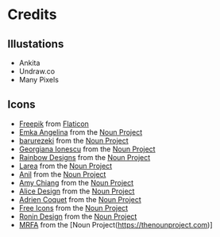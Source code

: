 # Credits

## Illustations

- Ankita
- Undraw.co
- Many Pixels

## Icons

- [Freepik](https://www.flaticon.com/authors/freepik) from [Flaticon](https://www.flaticon.com/)
- [Emka Angelina](https://thenounproject.com/jackmoyko/) from the [Noun Project](https://thenounproject.com)
- [barurezeki](https://thenounproject.com/barurezeki10/) from the [Noun Project](https://thenounproject.com)
- [Georgiana Ionescu](https://thenounproject.com/georgiana.ionescu/) from the [Noun Project](https://thenounproject.com)
- [Rainbow Designs](https://thenounproject.com/iahmadali26/) from the [Noun Project](https://thenounproject.com)
- [Larea](https://thenounproject.com/lareadesign) from the [Noun Project](https://thenounproject.com)
- [Anil](https://thenounproject.com/kiranshastry15) from the [Noun Project](https://thenounproject.com)
- [Amy Chiang](https://thenounproject.com/amyc) from the [Noun Project](https://thenounproject.com)
- [Alice Design](https://thenounproject.com/rose-alice-design) from the [Noun Project](https://thenounproject.com)
- [Adrien Coquet](https://thenounproject.com/coquet_adrien) from the [Noun Project](https://thenounproject.com)
- [Free Icons](https://thenounproject.com/engineeratanalysis) from the [Noun Project](https://thenounproject.com)
- [Ronin Design](https://thenounproject.com/ronindesign.id) from the [Noun Project](https://thenounproject.com)
- [MRFA](https://thenounproject.com/mrfa) from the [Noun Project(https://thenounproject.com)]
